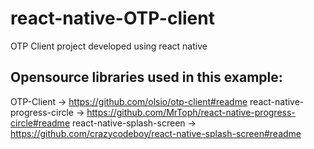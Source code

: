 # react-native-OTP-client
OTP Client project developed using react native
## Opensource libraries used in this example:
OTP-Client -> https://github.com/olsio/otp-client#readme
react-native-progress-circle -> https://github.com/MrToph/react-native-progress-circle#readme
react-native-splash-screen -> https://github.com/crazycodeboy/react-native-splash-screen#readme
